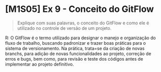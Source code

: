 # [M1S05] Ex 9 - Conceito do GitFlow

> Explique com suas palavras, o conceito do GitFlow e como ele é utilizado no controle de versão de um projeto.

R: O GitFlow é o termo utilizado para designar o manejo e organização do fluxo de trabalho, buscando padronizar e trazer boas práticas para o sistema de versionamento.
Na prática, trata=se da criação de novas branchs, para adição de novas funcionalidades ao projeto, correção de erros e bugs, bem como, para revisão e teste dos códigos antes de implementar ao projeto definitivo.